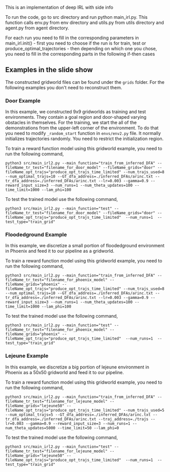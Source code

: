 This is an implementation of deep IRL with side info

To run the code, go to src directory and run python main_irl.py. This function calls env.py from env directory and utils.py from utils directory and agent.py from agent directory.

For each run you need to fill in the corresponding parameters in main_irl.init()
	- first you need to choose if the run is for train, test or produce_optimal_trajectories
	- then depending on which one you chose, you need to fill in the corresponding parts in the following if-then cases

## Examples in the slide show

The constructed gridworld files can be found under the `grids` folder. For the following examples you don't need to reconstruct them.

### Door Example

In this example, we constructed 9x9 gridworlds as training and test environments. They contain a goal region and door-shaped varying obstacles in themselves. For the training, we start the all of the demonstrations from the upper-left corner of the environment. To do that you need to modify `_random_start` function in `envs/env2.py` file. It normally initializes trajectories randomly. You need to restrict the initialization region.

To train a reward function model using this gridworld example, you need to run the following command,
```
python3 src/main_irl2.py --main_function="train_from_inferred_DFA" --fileName_tr_test="filename_for_door_model" --fileName_grids="door" --fileName_opt_trajs="produce_opt_trajs_time_limited" --num_trajs_used=8 --num_optimal_trajs=10 --GT_dfa_address=./inferred_DFAs/arinc.txt --tr_dfa_address=./inferred_DFAs/arinc.txt --lr=0.003 --gamma=0.9 --reward_input_size=3 --num_runs=1 --num_theta_updates=100 --time_limit=1000 --lam_phi=100
```

To test the trained model use the following command,
```
python3 src/main_irl2.py --main_function="test" --fileName_tr_test="filename_for_door_model" --fileName_grids="door" --fileName_opt_trajs="produce_opt_trajs_time_limited"  --num_runs=1  --test_type="train_grid"
```
### Floodedground Example

In this example, we discretize a small portion of floodedground environment in Phoenix and feed it to our pipeline as a gridworld.

To train a reward function model using this gridworld example, you need to run the following command,
```
python3 src/main_irl2.py --main_function="train_from_inferred_DFA" --fileName_tr_test="filename_for_phoenix_model" --fileName_grids="phoenix" --fileName_opt_trajs="produce_opt_trajs_time_limited" --num_trajs_used=8 --num_optimal_trajs=10 --GT_dfa_address=./inferred_DFAs/arinc.txt --tr_dfa_address=./inferred_DFAs/arinc.txt --lr=0.003 --gamma=0.9 --reward_input_size=3 --num_runs=1 --num_theta_updates=100 --time_limit=1000 --lam_phi=100
```
To test the trained model use the following command,
```
python3 src/main_irl2.py --main_function="test" --fileName_tr_test="filename_for_phoenix_model" --fileName_grids="phoenix" --fileName_opt_trajs="produce_opt_trajs_time_limited"  --num_runs=1  --test_type="train_grid"
```

### Lejeune Example

In this example, we discretize a big portion of lejeune environment in Phoenix as a 50x50 gridworld and feed it to our pipeline.

To train a reward function model using this gridworld example, you need to run the following command,
```
python3 src/main_irl2.py --main_function="train_from_inferred_DFA" --fileName_tr_test="filename_for_lejeune_model" --fileName_grids="lejeune50" --fileName_opt_trajs="produce_opt_trajs_time_limited" --num_trajs_used=5 --num_optimal_trajs=5 --GT_dfa_address=./inferred_DFAs/arinc.txt --tr_dfa_address=./inferred_DFAs/arinc.txt --traj_address=./trajs --lr=0.003 --gamma=0.9 --reward_input_size=3 --num_runs=1 --num_theta_updates=5000 --time_limit=50 --lam_phi=0
```
To test the trained model use the following command,
```
python3 src/main_irl2.py --main_function="test" --fileName_tr_test="filename_for_lejeune_model" --fileName_grids="lejeune50" --fileName_opt_trajs="produce_opt_trajs_time_limited"  --num_runs=1  --test_type="train_grid"
```
	
